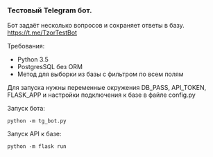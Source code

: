 ### Тестовый Telegram бот.
Бот задаёт несколько вопросов и сохраняет ответы в базу.
https://t.me/TzorTestBot

Требования:
 * Python 3.5
 * PostgresSQL без ORM
 * Метод для выборки из базы с фильтром по всем полям

Для запуска нужны переменные окружения DB_PASS, API_TOKEN, FLASK_APP и настройки
 подключения к базе в файле config.py

Запуск бота:

    python -m tg_bot.py

Запуск API к базе:
    
    python -m flask run